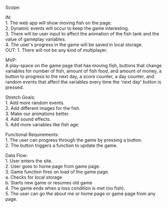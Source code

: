 

Scope:

IN: 	
	1. The web app will show moving fish on the page.  
	2. Dynamic events will occur to keep the game interesting.  
	3. There will be user input to affect the animation of the fish tank and the value of gameplay variables.  
	4. The user's progress in the game will be saved in local storage.  
OUT: 
	1. There will not be any kind of multiplayer.  


MVP:  
	A play-space on the game page that has moving fish, buttons that change variables for number of fish, amount of fish food, and amount of money, a button to progress to the next day, a score counter, a day counter, and random events that affect the variables every time the 'next day' button is pressed.  


Stretch Goals:  
	1. Add more random events.  
	2. Add different images for the fish.  
	3. Make our animations better.  
	4. Add sound effects.  
	5. Add more variables like fish age.  


Functional Requirements:  
	1. The user can progress through the game by pressing a button.  
	2. The button triggers a function to update the game.  


Data Flow:  
	1. User enters the site.  
	2. User goes to home page from game page.  
	3. Game function fires on load of the game page.  
		a. Checks for local storage  
		b. Starts new game or resumes old game  
	4. The game ends when a loss condition is met (no fish).  
	5. The user can go the about me or home page or game page from any page.  
